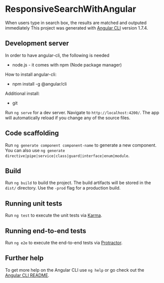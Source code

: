 # ResponsiveSearchWithAngular

When users type in search box, the results are matched and outputed immediately 
This project was generated with [Angular CLI](https://github.com/angular/angular-cli) version 1.7.4. 

## Development server


In order to have angular-cli, the following is needed
* node.js - it comes with npm (Node package manager)


How to install angular-cli:
* npm install -g @angular/cli 
  
Additional install:
* git


Run `ng serve` for a dev server. Navigate to `http://localhost:4200/`. The app will automatically reload if you change any of the source files.

## Code scaffolding

Run `ng generate component component-name` to generate a new component. You can also use `ng generate directive|pipe|service|class|guard|interface|enum|module`.

## Build

Run `ng build` to build the project. The build artifacts will be stored in the `dist/` directory. Use the `-prod` flag for a production build.

## Running unit tests

Run `ng test` to execute the unit tests via [Karma](https://karma-runner.github.io).

## Running end-to-end tests

Run `ng e2e` to execute the end-to-end tests via [Protractor](http://www.protractortest.org/).

## Further help

To get more help on the Angular CLI use `ng help` or go check out the [Angular CLI README](https://github.com/angular/angular-cli/blob/master/README.md).
